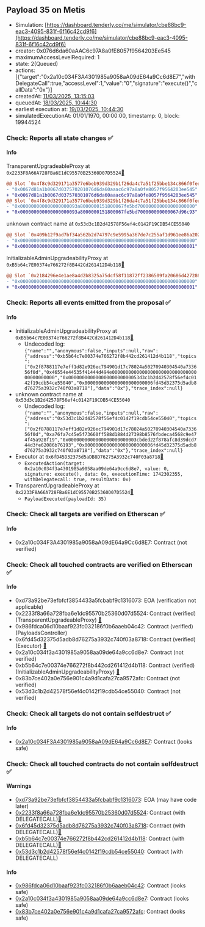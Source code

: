 ## Payload 35 on Metis

- Simulation: [https://dashboard.tenderly.co/me/simulator/cbe88bc9-eac3-4095-831f-6f16c42cd9f6](https://dashboard.tenderly.co/me/simulator/cbe88bc9-eac3-4095-831f-6f16c42cd9f6)
- creator: 0x076d6da60aAAC6c97A8a0fE8057f9564203Ee545
- maximumAccessLevelRequired: 1
- state: 2(Queued)
- actions: [{"target":"0x2a10c034F3A4301985a9058aA09dE64a9Cc6d8E7","withDelegateCall":true,"accessLevel":1,"value":"0","signature":"execute()","callData":"0x"}]
- createdAt: [11/03/2025, 13:15:03](https://explorer.metis.io/tx/0x0c95695122a4d998cedc5e37edeea1027b243d1c874c2eed8600056d0f75076d)
- queuedAt: [18/03/2025, 10:44:30](https://explorer.metis.io/tx/0xb6be619954dd7a51247bef327aadce0f2b888b378d74b38ec23425868bfbb14e)
- earliest execution at: [19/03/2025, 10:44:30](https://www.epochconverter.com/countdown?q=1742381070)
- simulatedExecutionAt: 01/01/1970, 00:00:00, timestamp: 0, block: 19944524
### Check: Reports all state changes :white_check_mark:

#### Info


TransparentUpgradeableProxy at `0x2233F8A66A728FBa6E1dC95570B25360D07D5524`[:ghost:](https://github.com/bgd-labs/aave-address-book "GovernanceV3Metis.PAYLOADS_CONTROLLER")
```diff
@@ Slot `0x4f8c9d329171a3577e6beb939d329b1f26da4c7a51f25bbe134c866f0feee945` @@
- "0x0067d81a1b0067d037570201076d6da60aaac6c97a8a0fe8057f9564203ee545"
+ "0x0067d81a1b0067d037570301076d6da60aaac6c97a8a0fe8057f9564203ee545"
@@ Slot `0x4f8c9d329171a3577e6beb939d329b1f26da4c7a51f25bbe134c866f0feee946` @@
- "0x000000000000000000093a8000000151800067fe5bd700000000000000000000"
+ "0x000000000000000000093a8000000151800067fe5bd700000000000067d96c93"
```

unknown contract name at `0x53d3c1B2d42578F56ef4c0142F19CDB54CE55040`
```diff
@@ Slot `0x409b12f9ad7bf34a562b2d74797c9e5995a367de7c255af1d961ee86a2023167` @@
- "0x0000000000000000000000000000000000000000000000000000000000000000"
+ "0x0000000000000000000000000000000000000000000000000000000000000001"
```

InitializableAdminUpgradeabilityProxy at `0xB5b64c7E00374e766272f8B442Cd261412D4b118`[:ghost:](https://github.com/bgd-labs/aave-address-book "AaveV3Metis.COLLECTOR")
```diff
@@ Slot `0x2184296e4e1ae8a4d2b8325a75dcf58f11872ff2386509fa20686d427286cd4b` @@
- "0x0000000000000000000000000000000000000000000000000000000000000000"
+ "0x0000000000000000000000000000000000000000000000000000000000000001"
```


### Check: Reports all events emitted from the proposal :white_check_mark:

#### Info

- InitializableAdminUpgradeabilityProxy at `0xB5b64c7E00374e766272f8B442Cd261412D4b118`[:ghost:](https://github.com/bgd-labs/aave-address-book "AaveV3Metis.COLLECTOR")
  - Undecoded log: `{"name":"","anonymous":false,"inputs":null,"raw":{"address":"0xb5b64c7e00374e766272f8b442cd261412d4b118","topics":["0x2f8788117e7eff1d82e926ec794901d17c78024a50270940304540a733656f0d","0x46554e44535f41444d494e000000000000000000000000000000000000000000","0x00000000000000000000000053d3c1b2d42578f56ef4c0142f19cdb54ce55040","0x0000000000000000000000006fd45d32375d5adb8d76275a3932c740f03a8718"],"data":"0x"},"trace_index":null}`
- unknown contract name at `0x53d3c1B2d42578F56ef4c0142F19CDB54CE55040`
  - Undecoded log: `{"name":"","anonymous":false,"inputs":null,"raw":{"address":"0x53d3c1b2d42578f56ef4c0142f19cdb54ce55040","topics":["0x2f8788117e7eff1d82e926ec794901d17c78024a50270940304540a733656f0d","0xa76fa7c45e5f73660ff588d1884d27398b8576fbdeca4568c9e474f45a928f19","0x0000000000000000000000003cbded22f878afc8d39dcd744d3fe62086b76193","0x0000000000000000000000006fd45d32375d5adb8d76275a3932c740f03a8718"],"data":"0x"},"trace_index":null}`
- Executor at `0x6fD45D32375d5aDB8D76275A3932c740F03a8718`[:ghost:](https://github.com/bgd-labs/aave-address-book "AaveV3Metis.ACL_ADMIN, GovernanceV3Metis.EXECUTOR_LVL_1")
  - `ExecutedAction(target: 0x2a10c034f3a4301985a9058aa09de64a9cc6d8e7, value: 0, signature: execute(), data: 0x, executionTime: 1742302355, withDelegatecall: true, resultData: 0x)`
- TransparentUpgradeableProxy at `0x2233F8A66A728FBa6E1dC95570B25360D07D5524`[:ghost:](https://github.com/bgd-labs/aave-address-book "GovernanceV3Metis.PAYLOADS_CONTROLLER")
  - `PayloadExecuted(payloadId: 35)`

### Check: Check all targets are verified on Etherscan :white_check_mark:

#### Info

- 0x2a10c034F3A4301985a9058aA09dE64a9Cc6d8E7: Contract (not verified) 

### Check: Check all touched contracts are verified on Etherscan :white_check_mark:

#### Info

- 0xd73a92be73efbfcf3854433a5fcbabf9c1316073: EOA (verification not applicable)
- 0x2233f8a66a728fba6e1dc95570b25360d07d5524: Contract (verified) (TransparentUpgradeableProxy) [:ghost:](https://github.com/bgd-labs/aave-address-book "GovernanceV3Metis.PAYLOADS_CONTROLLER")
- 0x986fdca06d10baaf923fc032186f0b6aaeb04c42: Contract (verified) (PayloadsController) 
- 0x6fd45d32375d5adb8d76275a3932c740f03a8718: Contract (verified) (Executor) [:ghost:](https://github.com/bgd-labs/aave-address-book "AaveV3Metis.ACL_ADMIN, GovernanceV3Metis.EXECUTOR_LVL_1")
- 0x2a10c034f3a4301985a9058aa09de64a9cc6d8e7: Contract (not verified) 
- 0xb5b64c7e00374e766272f8b442cd261412d4b118: Contract (verified) (InitializableAdminUpgradeabilityProxy) [:ghost:](https://github.com/bgd-labs/aave-address-book "AaveV3Metis.COLLECTOR")
- 0x83b7ce402a0e756e901c4a9d1cafa27ca9572afc: Contract (not verified) 
- 0x53d3c1b2d42578f56ef4c0142f19cdb54ce55040: Contract (not verified) 

### Check: Check all targets do not contain selfdestruct :white_check_mark:

#### Info

- [0x2a10c034F3A4301985a9058aA09dE64a9Cc6d8E7](https://explorer.metis.io/address/0x2a10c034F3A4301985a9058aA09dE64a9Cc6d8E7): Contract (looks safe)

### Check: Check all touched contracts do not contain selfdestruct :white_check_mark:

#### Warnings

- [0xd73a92be73efbfcf3854433a5fcbabf9c1316073](https://explorer.metis.io/address/0xd73a92be73efbfcf3854433a5fcbabf9c1316073): EOA (may have code later)
- [0x2233f8a66a728fba6e1dc95570b25360d07d5524](https://explorer.metis.io/address/0x2233f8a66a728fba6e1dc95570b25360d07d5524): Contract (with DELEGATECALL)[:ghost:](https://github.com/bgd-labs/aave-address-book "GovernanceV3Metis.PAYLOADS_CONTROLLER")
- [0x6fd45d32375d5adb8d76275a3932c740f03a8718](https://explorer.metis.io/address/0x6fd45d32375d5adb8d76275a3932c740f03a8718): Contract (with DELEGATECALL)[:ghost:](https://github.com/bgd-labs/aave-address-book "AaveV3Metis.ACL_ADMIN, GovernanceV3Metis.EXECUTOR_LVL_1")
- [0xb5b64c7e00374e766272f8b442cd261412d4b118](https://explorer.metis.io/address/0xb5b64c7e00374e766272f8b442cd261412d4b118): Contract (with DELEGATECALL)[:ghost:](https://github.com/bgd-labs/aave-address-book "AaveV3Metis.COLLECTOR")
- [0x53d3c1b2d42578f56ef4c0142f19cdb54ce55040](https://explorer.metis.io/address/0x53d3c1b2d42578f56ef4c0142f19cdb54ce55040): Contract (with DELEGATECALL)

#### Info

- [0x986fdca06d10baaf923fc032186f0b6aaeb04c42](https://explorer.metis.io/address/0x986fdca06d10baaf923fc032186f0b6aaeb04c42): Contract (looks safe)
- [0x2a10c034f3a4301985a9058aa09de64a9cc6d8e7](https://explorer.metis.io/address/0x2a10c034f3a4301985a9058aa09de64a9cc6d8e7): Contract (looks safe)
- [0x83b7ce402a0e756e901c4a9d1cafa27ca9572afc](https://explorer.metis.io/address/0x83b7ce402a0e756e901c4a9d1cafa27ca9572afc): Contract (looks safe)

